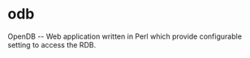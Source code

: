 odb
===

OpenDB -- Web application written in Perl which provide configurable setting to access the RDB.
